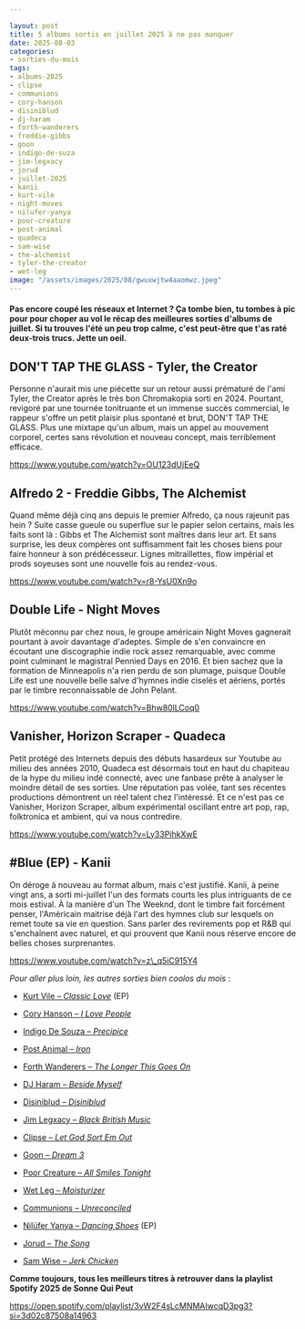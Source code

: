 ```yaml
---

layout: post
title: 5 albums sortis en juillet 2025 à ne pas manquer
date: 2025-08-03
categories:
- sorties-du-mois
tags:
- albums-2025
- clipse
- communions
- cory-hanson
- disiniblud
- dj-haram
- forth-wanderers
- freddie-gibbs
- goon
- indigo-de-suza
- jim-legxacy
- jorud
- juillet-2025
- kanii
- kurt-vile
- night-moves
- nilufer-yanya
- poor-creature
- post-animal
- quadeca
- sam-wise
- the-alchemist
- tyler-the-creator
- wet-leg
image: "/assets/images/2025/08/gwuxwjtw4aaomwz.jpeg"
---
```


#### Pas encore coupé les réseaux et Internet ? Ça tombe bien, tu tombes à pic pour pour choper au vol le récap des meilleures sorties d'albums de juillet. Si tu trouves l'été un peu trop calme, c'est peut-être que t'as raté deux-trois trucs. Jette un oeil.

<!--more-->

## DON'T TAP THE GLASS - Tyler, the Creator

Personne n'aurait mis une piécette sur un retour aussi prématuré de l'ami Tyler, the Creator après le très bon Chromakopia sorti en 2024. Pourtant, revigoré par une tournée tonitruante et un immense succès commercial, le rappeur s'offre un petit plaisir plus spontané et brut, DON'T TAP THE GLASS. Plus une mixtape qu'un album, mais un appel au mouvement corporel, certes sans révolution et nouveau concept, mais terriblement efficace.

https://www.youtube.com/watch?v=OU123dUjEeQ

## Alfredo 2 - Freddie Gibbs, The Alchemist

Quand même déjà cinq ans depuis le premier Alfredo, ça nous rajeunit pas hein ? Suite casse gueule ou superflue sur le papier selon certains, mais les faits sont là : Gibbs et The Alchemist sont maîtres dans leur art. Et sans surprise, les deux compères ont suffisamment fait les choses biens pour faire honneur à son prédécesseur. Lignes mitraillettes, flow impérial et prods soyeuses sont une nouvelle fois au rendez-vous.

https://www.youtube.com/watch?v=r8-YsU0Xn9o

## Double Life - Night Moves

Plutôt méconnu par chez nous, le groupe américain Night Moves gagnerait pourtant à avoir davantage d'adeptes. Simple de s'en convaincre en écoutant une discographie indie rock assez remarquable, avec comme point culminant le magistral Pennied Days en 2016. Et bien sachez que la formation de Minneapolis n'a rien perdu de son plumage, puisque Double Life est une nouvelle belle salve d'hymnes indie ciselés et aériens, portés par le timbre reconnaissable de John Pelant.

https://www.youtube.com/watch?v=Bhw80lLCoq0

## Vanisher, Horizon Scraper - Quadeca

Petit protégé des Internets depuis des débuts hasardeux sur Youtube au milieu des années 2010, Quadeca est désormais tout en haut du chapiteau de la hype du milieu indé connecté, avec une fanbase prête à analyser le moindre détail de ses sorties. Une réputation pas volée, tant ses récentes productions démontrent un réel talent chez l'intéressé. Et ce n'est pas ce Vanisher, Horizon Scraper, album expérimental oscillant entre art pop, rap, folktronica et ambient, qui va nous contredire.

https://www.youtube.com/watch?v=Ly33PihkXwE

## #Blue (EP) - Kanii

On déroge à nouveau au format album, mais c'est justifié. Kanii, à peine vingt ans, a sorti mi-juillet l'un des formats courts les plus intriguants de ce mois estival. À la manière d'un The Weeknd, dont le timbre fait forcément penser, l'Américain maitrise déjà l'art des hymnes club sur lesquels on remet toute sa vie en question. Sans parler des revirements pop et R&B qui s'enchaînent avec naturel, et qui prouvent que Kanii nous réserve encore de belles choses surprenantes.

https://www.youtube.com/watch?v=z\_q5iC915Y4

_Pour aller plus loin, les autres sorties bien coolos du mois_ :

- [Kurt Vile – _Classic Love_](https://www.youtube.com/watch?v=qBLmOL9jU8Y) (EP)

- [Cory Hanson – _I Love People_](https://www.youtube.com/watch?v=u6wj0hhQ2Ik)

- [Indigo De Souza – _Precipice_](https://youtu.be/3QseKM81OqQ?si=8wMN5iDIQoE4Imzd)

- [Post Animal – _Iron_](https://www.youtube.com/watch?v=oqihvGwfC08)

- [Forth Wanderers – _The Longer This Goes On_](https://www.youtube.com/watch?v=iDf8rYs_1pE)

- [DJ Haram – _Beside Myself_](https://www.youtube.com/watch?v=FizyG7dcg1k)

- [Disiniblud – _Disiniblud_](https://www.youtube.com/watch?v=FOMIuk_RVbA)

- [Jim Legxacy – _Black British Music_](https://www.youtube.com/watch?v=wkZC8oE8R7M)

- [Clipse – _Let God Sort Em Out_](https://www.youtube.com/watch?v=nznkcwB8dNM)

- [Goon – _Dream 3_](https://www.youtube.com/watch?v=8VhhgzNiRyE)

- [Poor Creature – _All Smiles Tonight_](https://www.youtube.com/watch?v=GV8YtKabvpM)

- [Wet Leg – _Moisturizer_](https://www.youtube.com/watch?v=6Kjz89xYmS4)

- [Communions – _Unreconciled_](https://www.youtube.com/watch?v=0FJsjIsaouc)

- [Nilüfer Yanya – _Dancing Shoes_](https://www.youtube.com/watch?v=zoOeIv9NLyY) (EP)

- [Jorud – _The Song_](https://www.youtube.com/watch?v=X6WPnwD3ygw)

- [Sam Wise – _Jerk Chicken_](https://www.youtube.com/watch?v=IS7xilwPNMg)

**Comme toujours, tous les meilleurs titres à retrouver dans la playlist Spotify 2025 de Sonne Qui Peut**

https://open.spotify.com/playlist/3vW2F4sLcMNMAIwcqD3pg3?si=3d02c87508a14963
